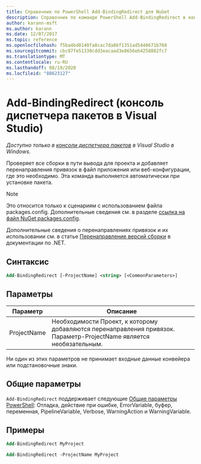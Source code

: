 ```yaml
---
title: Справочник по PowerShell Add-BindingRedirect для NuGet
description: Справочник по команде PowerShell Add-BindingRedirect в консоли диспетчера пакетов NuGet в Visual Studio.
author: karann-msft
ms.author: karann
ms.date: 12/07/2017
ms.topic: reference
ms.openlocfilehash: f5ba4bd8140fa8cac7da8bf1351ad5448671b768
ms.sourcegitcommit: cbc87fe51330cdd3eacaad3e8656eb4258882fc7
ms.translationtype: MT
ms.contentlocale: ru-RU
ms.lasthandoff: 08/19/2020
ms.locfileid: "88623127"
---
```

# <a name="add-bindingredirect-package-manager-console-in-visual-studio"></a>Add-BindingRedirect (консоль диспетчера пакетов в Visual Studio)

*Доступно только в [консоли диспетчера пакетов](../../consume-packages/install-use-packages-powershell.md) в Visual Studio в Windows.*

Проверяет все сборки в пути вывода для проекта и добавляет перенаправления привязок в файл приложения или веб-конфигурации, где это необходимо. Эта команда выполняется автоматически при установке пакета.

> [!NOTE]
> Это относится только к сценариям с использованием файла packages.config. Дополнительные сведения см. в разделе [ссылка на файл NuGet packages.config](~/reference/packages-config.md).

Дополнительные сведения о перенаправлениях привязок и их использовании см. в статье [Перенаправление версий сборки](/dotnet/framework/configure-apps/redirect-assembly-versions) в документации по .NET.

## <a name="syntax"></a>Синтаксис

```ps
Add-BindingRedirect [-ProjectName] <string> [<CommonParameters>]
```

## <a name="parameters"></a>Параметры

| Параметр | Описание |
| --- | --- |
| ProjectName | Необходимости Проект, к которому добавляются перенаправления привязок. Параметр-ProjectName является необязательным. |

Ни один из этих параметров не принимает входные данные конвейера или подстановочные знаки.

## <a name="common-parameters"></a>Общие параметры

`Add-BindingRedirect` поддерживает следующие [Общие параметры PowerShell](https://go.microsoft.com/fwlink/?LinkID=113216): Отладка, действие при ошибке, ErrorVariable, буфер, переменная, PipelineVariable, Verbose, WarningAction и WarningVariable.

## <a name="examples"></a>Примеры

```ps
Add-BindingRedirect MyProject

Add-BindingRedirect -ProjectName MyProject
```
